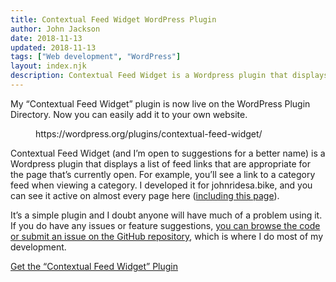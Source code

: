 ```yaml
---
title: Contextual Feed Widget WordPress Plugin
author: John Jackson
date: 2018-11-13
updated: 2018-11-13
tags: ["Web development", "WordPress"]
layout: index.njk
description: Contextual Feed Widget is a Wordpress plugin that displays a list of feed links that are appropriate for the page that’s currently open.
---
```

<!-- wp:paragraph -->
<p>My “Contextual Feed Widget” plugin is now live on the WordPress Plugin Directory. Now you can easily add it to your own website.</p>
<!-- /wp:paragraph -->

<!-- wp:more -->
<!--more-->
<!-- /wp:more -->

<!-- wp:core-embed/wordpress {"url":"https://wordpress.org/plugins/contextual-feed-widget/","type":"wp-embed","providerNameSlug":"plugin-directory","className":""} -->
<figure class="wp-block-embed-wordpress wp-block-embed is-type-wp-embed is-provider-plugin-directory"><div class="wp-block-embed__wrapper">
https://wordpress.org/plugins/contextual-feed-widget/
</div></figure>
<!-- /wp:core-embed/wordpress -->

<!-- wp:paragraph -->
<p>Contextual Feed Widget (and I’m open to suggestions for a better name) is a Wordpress plugin that displays a list of feed links that are appropriate for the page that’s currently open. For example, you’ll see a link to a category feed when viewing a category. I developed it for johnridesa.bike, and you can see it active on almost every page here (<a href="#contextual_feed_widget-3">including this page</a>).</p>
<!-- /wp:paragraph -->

<!-- wp:paragraph -->
<p>It’s a simple plugin and I doubt anyone will have much of a problem using it. If you do have any issues or feature suggestions, <a href="https://github.com/johnridesabike/Contextual-Feed-Widget">you can browse the code or submit an issue on the GitHub repository</a>, which is where I do most of my development.&nbsp;</p>
<!-- /wp:paragraph -->

<!-- wp:button {"align":"center"} -->
<div class="wp-block-button aligncenter"><a class="wp-block-button__link" href="https://wordpress.org/plugins/contextual-feed-widget/">Get the “Contextual Feed Widget” Plugin</a></div>
<!-- /wp:button -->